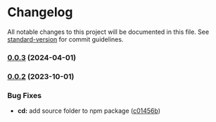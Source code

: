# Changelog

All notable changes to this project will be documented in this file. See [standard-version](https://github.com/conventional-changelog/standard-version) for commit guidelines.

### [0.0.3](https://github.com/wayfu-id/simple-xlsx/compare/v0.0.2...v0.0.3) (2024-04-01)

### [0.0.2](https://github.com/wayfu-id/simple-xlsx/compare/v0.0.1...v0.0.2) (2023-10-01)


### Bug Fixes

* **cd:** add source folder to npm package ([c01456b](https://github.com/wayfu-id/simple-xlsx/commit/c01456bf4c191f9948c091c0ebab62d2dd4c5273))

